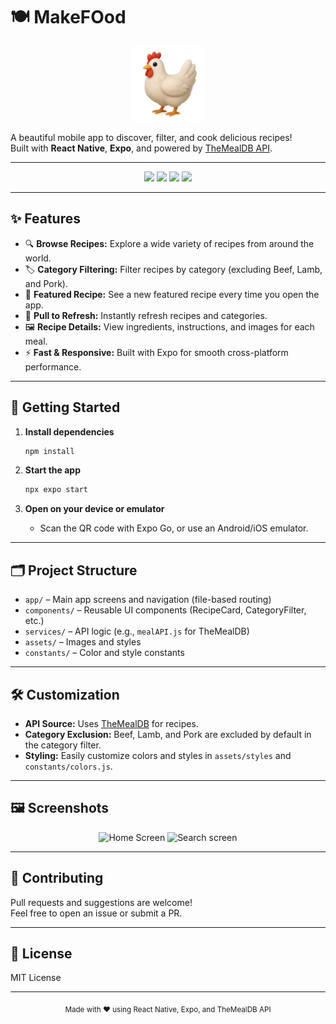 # 🍽️ MakeFOod

<p align="center">
  <img src="mobile/assets/images/chicken.png" alt="MakeFOod Logo" width="120" /> 
</p>

A beautiful mobile app to discover, filter, and cook delicious recipes!  
Built with **React Native**, **Expo**, and powered by [TheMealDB API](https://www.themealdb.com/).

---

<p align="center">
  <img src="https://img.shields.io/badge/React_Native-20232A?logo=react&logoColor=61DAFB" />
  <img src="https://img.shields.io/badge/Expo-000020?logo=expo&logoColor=fff" />
  <img src="https://img.shields.io/badge/JavaScript-F7DF1E?logo=javascript&logoColor=000" />
  <img src="https://img.shields.io/badge/TheMealDB-FF7043?logo=data:image/svg+xml;base64,PHN2ZyBmaWxsPSIjRkZGIiB2aWV3Qm94PSIwIDAgMjQgMjQiPjwvc3ZnPg==" />
</p>

---

## ✨ Features

- 🔍 **Browse Recipes:** Explore a wide variety of recipes from around the world.
- 🏷️ **Category Filtering:** Filter recipes by category (excluding Beef, Lamb, and Pork).
- 🌟 **Featured Recipe:** See a new featured recipe every time you open the app.
- 🔄 **Pull to Refresh:** Instantly refresh recipes and categories.
- 🖼️ **Recipe Details:** View ingredients, instructions, and images for each meal.
- ⚡ **Fast & Responsive:** Built with Expo for smooth cross-platform performance.

---

## 🚀 Getting Started

1. **Install dependencies**

   ```bash
   npm install
   ```

2. **Start the app**

   ```bash
   npx expo start
   ```

3. **Open on your device or emulator**
   - Scan the QR code with Expo Go, or use an Android/iOS emulator.

---

## 🗂️ Project Structure

- `app/` – Main app screens and navigation (file-based routing)
- `components/` – Reusable UI components (RecipeCard, CategoryFilter, etc.)
- `services/` – API logic (e.g., `mealAPI.js` for TheMealDB)
- `assets/` – Images and styles
- `constants/` – Color and style constants

---

## 🛠️ Customization

- **API Source:** Uses [TheMealDB](https://www.themealdb.com/api.php) for recipes.
- **Category Exclusion:** Beef, Lamb, and Pork are excluded by default in the category filter.
- **Styling:** Easily customize colors and styles in `assets/styles` and `constants/colors.js`.

---

## 🖼️ Screenshots

<p align="center">
  <img src="mobile/assets/makefood.jpg" width="250" alt="Home Screen" />
  <img src="mobile/assets/makefood2.jpg" width="250" alt="Search screen" />
</p>

---

## 🤝 Contributing

Pull requests and suggestions are welcome!  
Feel free to open an issue or submit a PR.

---

## 📄 License

MIT License

---

<p align="center">
  <sub>Made with ❤️ using React Native, Expo, and TheMealDB API</sub>
</p>
